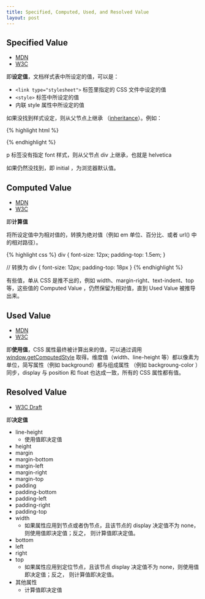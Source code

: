 ```yaml
---
title: Specified, Computed, Used, and Resolved Value
layout: post
---
```


## Specified Value

- [MDN](https://developer.mozilla.org/en-US/docs/CSS/specified_value)
- [W3C](http://www.w3.org/TR/CSS2/cascade.html#specified-value)

即**设定值**，文档样式表中所设定的值，可以是：

- `<link type="stylesheet">` 标签里指定的 CSS 文件中设定的值
- `<style>` 标签中所设定的值
- 内联 style 属性中所设定的值

如果没找到样式设定，则从父节点上继承
（[inheritance](https://developer.mozilla.org/en-US/docs/CSS/inheritance)）。例如：

{% highlight html %}
<div style="font:helvetica;">
  <p></p>
</div>
{% endhighlight %}

p 标签没有指定 font 样式，则从父节点 div 上继承，也就是 helvetica

如果仍然没找到，即 initial ，为浏览器默认值。

## Computed Value

- [MDN](https://developer.mozilla.org/en-US/docs/CSS/computed_value)
- [W3C](http://www.w3.org/TR/CSS2/cascade.html#computed-value)

即**计算值**

将所设定值中为相对值的，转换为绝对值（例如 em 单位、百分比、或者 url() 中的相对路径）。

{% highlight css %}
div {
  font-size: 12px;
  padding-top: 1.5em;
}

// 转换为
div {
  font-size: 12px;
  padding-top: 18px
}
{% endhighlight %}

有些值，单从 CSS 是推不出的，例如 width、margin-right、text-indent、top 等，这些值的
Computed Value ，仍然保留为相对值，直到 Used Value 被推导出来。

## Used Value

- [MDN](https://developer.mozilla.org/en-US/docs/CSS/used_value)
- [W3C](http://www.w3.org/TR/CSS2/cascade.html#used-value)

即**使用值**，CSS 属性最终被计算出来的值，可以通过调用
[window.getComputedStyle](https://developer.mozilla.org/en-US/docs/DOM/window.getComputedStyle)
取得。维度值（width、line-height 等）都以像素为单位，简写属性（例如 background）都与组成属性
（例如 backgroung-color ）同步，display 与 position 和 float 也达成一致，所有的 CSS
属性都有值。

## Resolved Value

- [W3C Draft](http://dev.w3.org/csswg/cssom/#resolved-values)

即**决定值**

- line-height
  - 使用值即决定值
- height
- margin
- margin-bottom
- margin-left
- margin-right
- margin-top
- padding
- padding-bottom
- padding-left
- padding-right
- padding-top
- width
  - 如果属性应用到节点或者伪节点，且该节点的 display 决定值不为 none，则使用值即决定值；反之，
    则计算值即决定值。
- bottom
- left
- right
- top
  - 如果属性应用到定位节点，且该节点 display 决定值不为 none，则使用值即决定值；反之，
    则计算值即决定值。
- 其他属性
  - 计算值即决定值

